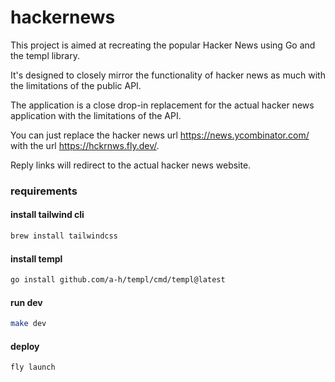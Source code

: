 # hackernews

This project is aimed at recreating the popular Hacker News using Go and the templ library. 

It's designed to closely mirror the functionality of hacker news as much with the limitations of the public API.

The application is a close drop-in replacement for the actual hacker news application with the limitations of the API. 

You can just replace the hacker news url https://news.ycombinator.com/ with the url https://hckrnws.fly.dev/. 

Reply links will redirect to the actual hacker news website.

### requirements 

#### install tailwind cli
```bash
brew install tailwindcss
```

#### install templ
```bash
go install github.com/a-h/templ/cmd/templ@latest
```

#### run dev
```bash
make dev
```

#### deploy
```bash
fly launch
```